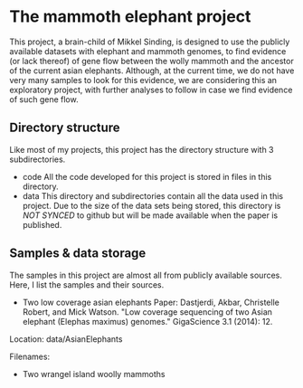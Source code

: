 # The mammoth elephant project
This project, a brain-child of Mikkel Sinding, is designed to use the publicly available datasets with
elephant and mammoth genomes, to find evidence (or lack thereof) of gene flow between the wolly mammoth
and the ancestor of the current asian elephants. Although, at the current time, we do not have very many
samples to look for this evidence, we are considering this an exploratory project, with further analyses
to follow in case we find evidence of such gene flow.

## Directory structure
Like most of my projects, this project has the directory structure with 3 subdirectories.
* code
All the code developed for this project is stored in files in this directory.
* data
This directory and subdirectories contain all the data used in this project. Due to the size of the data
sets being stored, this directory is _NOT SYNCED_ to github but will be made available when the paper is
published. 

## Samples & data storage
The samples in this project are almost all from publicly available sources. Here, I list the samples and
their sources.
* Two low coverage asian elephants
Paper: Dastjerdi, Akbar, Christelle Robert, and Mick Watson. "Low coverage sequencing of two Asian elephant (Elephas maximus) genomes."
GigaScience 3.1 (2014): 12.

Location: data/AsianElephants

Filenames:

* Two wrangel island woolly mammoths
